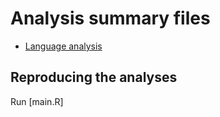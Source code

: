 # Analysis summary files

 * [Language analysis](language.md)


## Reproducing the analyses

Run [main.R]




